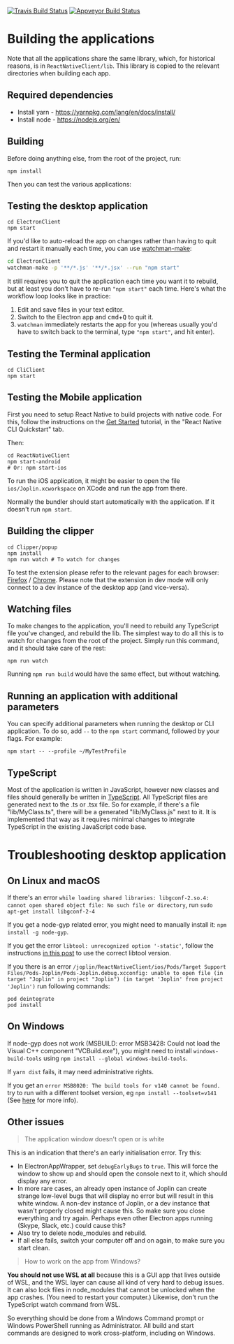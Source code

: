  [![Travis Build Status](https://travis-ci.org/laurent22/joplin.svg?branch=master)](https://travis-ci.org/laurent22/joplin) [![Appveyor Build Status](https://ci.appveyor.com/api/projects/status/github/laurent22/joplin?branch=master&passingText=master%20-%20OK&svg=true)](https://ci.appveyor.com/project/laurent22/joplin)

# Building the applications

Note that all the applications share the same library, which, for historical reasons, is in `ReactNativeClient/lib`. This library is copied to the relevant directories when building each app.

## Required dependencies

- Install yarn - https://yarnpkg.com/lang/en/docs/install/
- Install node - https://nodejs.org/en/

## Building

Before doing anything else, from the root of the project, run:

	npm install

Then you can test the various applications:

## Testing the desktop application

	cd ElectronClient
	npm start

If you'd like to auto-reload the app on changes rather than having to quit and restart it manually each time, you can use [watchman-make](https://facebook.github.io/watchman/docs/watchman-make.html):

```sh
cd ElectronClient
watchman-make -p '**/*.js' '**/*.jsx' --run "npm start"
```

It still requires you to quit the application each time you want it to rebuild, but at least you don't have to re-run `"npm start"` each time. Here's what the workflow loop looks like in practice:

1. Edit and save files in your text editor.
2. Switch to the Electron app and <kbd>cmd</kbd>+<kbd>Q</kbd> to quit it.
3. `watchman` immediately restarts the app for you (whereas usually you'd have to switch back to the terminal, type `"npm start"`, and hit enter).

## Testing the Terminal application

	cd CliClient
	npm start

## Testing the Mobile application

First you need to setup React Native to build projects with native code. For this, follow the instructions on the [Get Started](https://facebook.github.io/react-native/docs/getting-started.html) tutorial, in the "React Native CLI Quickstart" tab.

Then:

	cd ReactNativeClient
	npm start-android
	# Or: npm start-ios

To run the iOS application, it might be easier to open the file `ios/Joplin.xcworkspace` on XCode and run the app from there.

Normally the bundler should start automatically with the application. If it doesn't run `npm start`.

## Building the clipper

	cd Clipper/popup
	npm install
	npm run watch # To watch for changes

To test the extension please refer to the relevant pages for each browser: [Firefox](https://developer.mozilla.org/en-US/docs/Mozilla/Add-ons/WebExtensions/Your_first_WebExtension#Trying_it_out) / [Chrome](https://developer.chrome.com/extensions/faq#faq-dev-01). Please note that the extension in dev mode will only connect to a dev instance of the desktop app (and vice-versa).

## Watching files

To make changes to the application, you'll need to rebuild any TypeScript file you've changed, and rebuild the lib. The simplest way to do all this is to watch for changes from the root of the project. Simply run this command, and it should take care of the rest:

	npm run watch

Running `npm run build` would have the same effect, but without watching.

## Running an application with additional parameters

You can specify additional parameters when running the desktop or CLI application. To do so, add `--` to the `npm start` command, followed by your flags. For example:

	npm start -- --profile ~/MyTestProfile

## TypeScript

Most of the application is written in JavaScript, however new classes and files should generally be written in [TypeScript](https://www.typescriptlang.org/). All TypeScript files are generated next to the .ts or .tsx file. So for example, if there's a file "lib/MyClass.ts", there will be a generated "lib/MyClass.js" next to it. It is implemented that way as it requires minimal changes to integrate TypeScript in the existing JavaScript code base.

# Troubleshooting desktop application

## On Linux and macOS

If there's an error `while loading shared libraries: libgconf-2.so.4: cannot open shared object file: No such file or directory`, run `sudo apt-get install libgconf-2-4`

If you get a node-gyp related error, you might need to manually install it: `npm install -g node-gyp`.

If you get the error `libtool: unrecognized option '-static'`, follow the instructions [in this post](https://stackoverflow.com/a/38552393/561309) to use the correct libtool version.

If you there is an error `/joplin/ReactNativeClient/ios/Pods/Target Support Files/Pods-Joplin/Pods-Joplin.debug.xcconfig: unable to open file (in target "Joplin" in project "Joplin") (in target 'Joplin' from project 'Joplin')` run following commands:

    pod deintegrate
    pod install
    
## On Windows

If node-gyp does not work (MSBUILD: error MSB3428: Could not load the Visual C++ component "VCBuild.exe"), you might need to install `windows-build-tools` using `npm install --global windows-build-tools`.

If `yarn dist` fails, it may need administrative rights.

If you get an `error MSB8020: The build tools for v140 cannot be found.` try to run with a different toolset version, eg `npm install --toolset=v141` (See [here](https://github.com/mapbox/node-sqlite3/issues/1124) for more info).

## Other issues

> The application window doesn't open or is white

This is an indication that there's an early initialisation error. Try this:

- In ElectronAppWrapper, set `debugEarlyBugs` to `true`. This will force the window to show up and should open the console next to it, which should display any error.
- In more rare cases, an already open instance of Joplin can create strange low-level bugs that will display no error but will result in this white window. A non-dev instance of Joplin, or a dev instance that wasn't properly closed might cause this. So make sure you close everything and try again. Perhaps even other Electron apps running (Skype, Slack, etc.) could cause this?
- Also try to delete node_modules and rebuild.
- If all else fails, switch your computer off and on again, to make sure you start clean.

> How to work on the app from Windows?

**You should not use WSL at all** because this is a GUI app that lives outside of WSL, and the WSL layer can cause all kind of very hard to debug issues. It can also lock files in node_modules that cannot be unlocked when the app crashes. (You need to restart your computer.) Likewise, don't run the TypeScript watch command from WSL.

So everything should be done from a Windows Command prompt or Windows PowerShell running as Administrator. All build and start commands are designed to work cross-platform, including on Windows.
